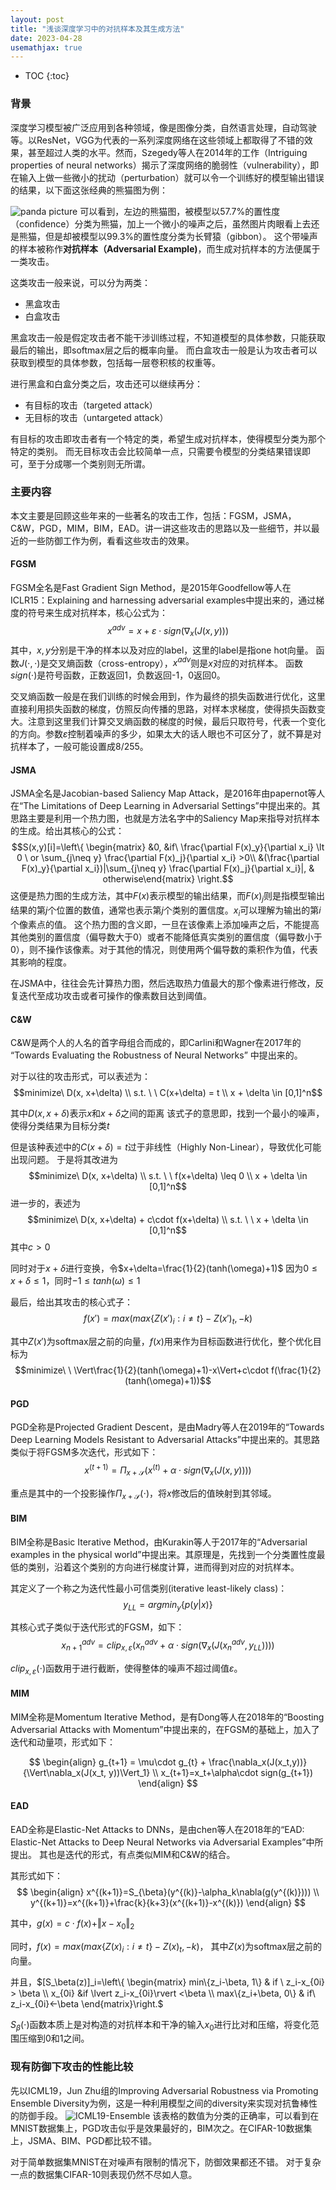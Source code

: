 ```yaml
---
layout: post
title: "浅谈深度学习中的对抗样本及其生成方法"
date: 2023-04-28
usemathjax: true
---
```


* TOC
{:toc}


### 背景

深度学习模型被广泛应用到各种领域，像是图像分类，自然语言处理，自动驾驶等。以ResNet，VGG为代表的一系列深度网络在这些领域上都取得了不错的效果，甚至超过人类的水平。然而，Szegedy等人在2014年的工作（Intriguing properties of neural networks）揭示了深度网络的脆弱性（vulnerability），即在输入上做一些微小的扰动（perturbation）就可以令一个训练好的模型输出错误的结果，以下面这张经典的熊猫图为例：

![panda picture](https://mezereon-upic.oss-cn-shanghai.aliyuncs.com/uPic/watermark,type_ZmFuZ3poZW5naGVpdGk,shadow_10,text_aHR0cHM6Ly9ibG9nLmNzZG4ubmV0L3FxXzM0MjA2OTUy,size_16,color_FFFFFF,t_70.png)
可以看到，左边的熊猫图，被模型以57.7%的置性度（confidence）分类为熊猫，加上一个微小的噪声之后，虽然图片肉眼看上去还是熊猫，但是却被模型以99.3%的置性度分类为长臂猿（gibbon）。
这个带噪声的样本被称作**对抗样本（Adversarial Example)**，而生成对抗样本的方法便属于一类攻击。

这类攻击一般来说，可以分为两类：

- 黑盒攻击
- 白盒攻击

黑盒攻击一般是假定攻击者不能干涉训练过程，不知道模型的具体参数，只能获取最后的输出，即softmax层之后的概率向量。
而白盒攻击一般是认为攻击者可以获取到模型的具体参数，包括每一层卷积核的权重等。

进行黑盒和白盒分类之后，攻击还可以继续再分：

- 有目标的攻击（targeted attack）
- 无目标的攻击（untargeted attack）

有目标的攻击即攻击者有一个特定的类，希望生成对抗样本，使得模型分类为那个特定的类别。
而无目标攻击会比较简单一点，只需要令模型的分类结果错误即可，至于分成哪一个类别则无所谓。

### 主要内容

本文主要是回顾这些年来的一些著名的攻击工作，包括：FGSM，JSMA，C&W，PGD，MIM，BIM，EAD。讲一讲这些攻击的思路以及一些细节，并以最近的一些防御工作为例，看看这些攻击的效果。


#### FGSM

FGSM全名是Fast Gradient Sign Method，是2015年Goodfellow等人在ICLR15：Explaining and harnessing adversarial examples中提出来的，通过梯度的符号来生成对抗样本，核心公式为：
$$x^{adv} = x + \varepsilon\cdot sign(\nabla_x(J(x,y)))$$
其中，$x,y$分别是干净的样本以及对应的label，这里的label是指one hot向量。
函数$J(\cdot, \cdot)$是交叉熵函数（cross-entropy），$x^{adv}$则是$x$对应的对抗样本。
函数$sign(\cdot)$是符号函数，正数返回1，负数返回-1，0返回0。

交叉熵函数一般是在我们训练的时候会用到，作为最终的损失函数进行优化，这里直接利用损失函数的梯度，仿照反向传播的思路，对样本求梯度，使得损失函数变大。注意到这里我们计算交叉熵函数的梯度的时候，最后只取符号，代表一个变化的方向。参数$\varepsilon$控制着噪声的多少，如果太大的话人眼也不可区分了，就不算是对抗样本了，一般可能设置成8/255。

#### JSMA

JSMA全名是Jacobian-based Saliency Map Attack，是2016年由papernot等人在“The Limitations of Deep Learning in Adversarial Settings”中提出来的。其思路主要是利用一个热力图，也就是方法名字中的Saliency Map来指导对抗样本的生成。给出其核心的公式：
$$S(x,y)[i]=\left\{ \begin{matrix} &0, &if\  \frac{\partial F(x)_y}{\partial x_i} \lt 0  \ or \sum_{j\neq y} \frac{\partial F(x)_j}{\partial x_i} >0\\ &(\frac{\partial F(x)_y}{\partial x_i})|\sum_{j\neq y} \frac{\partial F(x)_j}{\partial x_i}|, & otherwise\end{matrix} \right.$$
这便是热力图的生成方法，其中$F(x)$表示模型的输出结果，而$F(x)_j$则是指模型输出结果的第$j$个位置的数值，通常也表示第$j$个类别的置信度。$x_i$可以理解为输出的第$i$个像素点的值。
这个热力图的含义即，一旦在该像素上添加噪声之后，不能提高其他类别的置信度（偏导数大于0）或者不能降低真实类别的置信度（偏导数小于0），则不操作该像素。对于其他的情况，则使用两个偏导数的乘积作为值，代表其影响的程度。

在JSMA中，往往会先计算热力图，然后选取热力值最大的那个像素进行修改，反复迭代至成功攻击或者可操作的像素数目达到阈值。


#### C&W

C&W是两个人的人名的首字母组合而成的，即Carlini和Wagner在2017年的 “Towards Evaluating the Robustness of Neural Networks” 中提出来的。

对于以往的攻击形式，可以表述为：
$$minimize\ D(x, x+\delta) \\ s.t. \ \ C(x+\delta) = t \\ x + \delta \in [0,1]^n$$

其中$D(x,x+\delta)$表示$x$和$x+\delta$之间的距离
该式子的意思即，找到一个最小的噪声，使得分类结果为目标分类$t$

但是该种表述中的$C(x+\delta) = t$过于非线性（Highly Non-Linear），导致优化可能出现问题。
于是将其改进为
$$minimize\ D(x, x+\delta) \\ s.t. \ \ f(x+\delta) \leq 0 \\ x + \delta \in [0,1]^n$$
进一步的，表述为
$$minimize\ D(x, x+\delta) + c\cdot f(x+\delta) \\ s.t. \ \  x + \delta \in [0,1]^n$$
其中$c>0$

同时对于$x+\delta$进行变换，令$x+\delta=\frac{1}{2}(tanh(\omega)+1)$
因为$0\leq x+\delta\leq 1$，同时$-1\leq tanh(\omega)\leq 1$

最后，给出其攻击的核心式子：
$$f(x')=max(max\{Z(x')_i:i\neq t\}-Z(x')_t, -k)$$

其中$Z(x')$为softmax层之前的向量，$f(x)$用来作为目标函数进行优化，整个优化目标为
$$minimize\ \ \Vert\frac{1}{2}(tanh(\omega)+1)-x\Vert+c\cdot f(\frac{1}{2}(tanh(\omega)+1))$$


#### PGD

PGD全称是Projected Gradient Descent，是由Madry等人在2019年的“Towards Deep Learning Models Resistant to Adversarial Attacks”中提出来的。其思路类似于将FGSM多次迭代，形式如下：
$$x^{(t+1)}=\Pi_{x+\mathcal{S}}(x^{(t)}+\alpha\cdot sign(\nabla_x(J(x,y))))$$

重点是其中的一个投影操作$\Pi_{x+\mathcal{S}}(\cdot)$，将$x$修改后的值映射到其邻域。


#### BIM

BIM全称是Basic Iterative Method，由Kurakin等人于2017年的“Adversarial examples in the physical world”中提出来。其原理是，先找到一个分类置性度最低的类别，沿着这个类别的方向进行梯度计算，进而得到对应的对抗样本。

其定义了一个称之为迭代性最小可信类别(iterative least-likely class)：
$$y_{LL}=argmin_y\{p(y|x)\}$$

其核心式子类似于迭代形式的FGSM，如下：
$$x_{n+1}^{adv}=clip_{x,\varepsilon}(x_n^{adv}+\alpha\cdot sign(\nabla_x(J(x_n^{adv},y_{LL}))))$$

$clip_{x,\varepsilon}(\cdot)$函数用于进行截断，使得整体的噪声不超过阈值$\varepsilon$。

#### MIM

MIM全称是Momentum Iterative Method，是有Dong等人在2018年的“Boosting Adversarial Attacks with Momentum”中提出来的，在FGSM的基础上，加入了迭代和动量项，形式如下：

$$
\begin{align} 
    g_{t+1} = \mu\cdot g_{t} + \frac{\nabla_x(J(x_t,y))}{\Vert\nabla_x(J(x_t, y))\Vert_1} \\
    x_{t+1}=x_t+\alpha\cdot sign(g_{t+1}) 
\end{align}
$$

#### EAD

EAD全称是Elastic-Net Attacks to DNNs，是由chen等人在2018年的“EAD: Elastic-Net Attacks to Deep Neural Networks via Adversarial Examples”中所提出。
其也是迭代的形式，有点类似MIM和C&W的结合。

其形式如下：
$$
\begin{align}
    x^{(k+1)}=S_{\beta}(y^{(k)}-\alpha_k\nabla(g(y^{(k)}))) \\
    y^{(k+1)}=x^{(k+1)}+\frac{k}{k+3}(x^{(k+1)}-x^{(k)})
\end{align}
$$

其中，$g(x) = c\cdot f(x) + \Vert x-x_0\Vert_2$

同时，$f(x)=max(max\{Z(x)_i:i\neq t\}-Z(x)_t, -k)$， 其中$Z(x)$为softmax层之前的向量。

并且，$[S_\beta(z)]_i=\left\{ \begin{matrix} min\{z_i-\beta, 1\} & if \ z_i-x_{0i} > \beta \\ x_{0i} &if  \lvert z_i-x_{0i}\rvert <\beta \\ max\{z_i+\beta, 0\} & if\ z_i-x_{0i}<-\beta \end{matrix}\right.$

$S_\beta(\cdot)$函数本质上是对构造的对抗样本和干净的输入$x_0$进行比对和压缩，将变化范围压缩到0和1之间。

### 现有防御下攻击的性能比较

先以ICML19，Jun Zhu组的Improving Adversarial Robustness via Promoting Ensemble Diversity为例，这是一种利用模型之间的diversity来实现对抗鲁棒性的防御手段。
![ICML19-Ensemble](https://mezereon-upic.oss-cn-shanghai.aliyuncs.com/uPic/watermark,type_ZmFuZ3poZW5naGVpdGk,shadow_10,text_aHR0cHM6Ly9ibG9nLmNzZG4ubmV0L3FxXzM0MjA2OTUy,size_16,color_FFFFFF,t_70-20230430175622870.png)
该表格的数值为分类的正确率，可以看到在MNIST数据集上，PGD攻击似乎是效果最好的，BIM次之。在CIFAR-10数据集上，JSMA、BIM、PGD都比较不错。

对于简单数据集MNIST在对噪声有限制的情况下，防御效果都还不错。
对于复杂一点的数据集CIFAR-10则表现仍然不尽如人意。